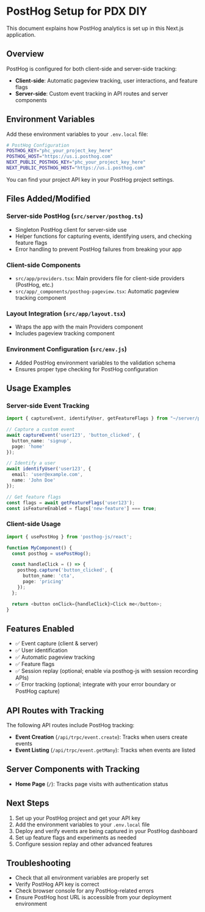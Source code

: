 # PostHog Setup for PDX DIY

This document explains how PostHog analytics is set up in this Next.js application.

## Overview

PostHog is configured for both client-side and server-side tracking:

- **Client-side**: Automatic pageview tracking, user interactions, and feature flags
- **Server-side**: Custom event tracking in API routes and server components

## Environment Variables

Add these environment variables to your `.env.local` file:

```bash
# PostHog Configuration
POSTHOG_KEY="phc_your_project_key_here"
POSTHOG_HOST="https://us.i.posthog.com"
NEXT_PUBLIC_POSTHOG_KEY="phc_your_project_key_here"
NEXT_PUBLIC_POSTHOG_HOST="https://us.i.posthog.com"
```

You can find your project API key in your PostHog project settings.

## Files Added/Modified

### Server-side PostHog (`src/server/posthog.ts`)

- Singleton PostHog client for server-side use
- Helper functions for capturing events, identifying users, and checking feature flags
- Error handling to prevent PostHog failures from breaking your app

### Client-side Components

- `src/app/providers.tsx`: Main providers file for client-side providers (PostHog, etc.)
- `src/app/_components/posthog-pageview.tsx`: Automatic pageview tracking component

### Layout Integration (`src/app/layout.tsx`)

- Wraps the app with the main Providers component
- Includes pageview tracking component

### Environment Configuration (`src/env.js`)

- Added PostHog environment variables to the validation schema
- Ensures proper type checking for PostHog configuration

## Usage Examples

### Server-side Event Tracking

```typescript
import { captureEvent, identifyUser, getFeatureFlags } from "~/server/posthog";

// Capture a custom event
await captureEvent('user123', 'button_clicked', {
  button_name: 'signup',
  page: 'home'
});

// Identify a user
await identifyUser('user123', {
  email: 'user@example.com',
  name: 'John Doe'
});

// Get feature flags
const flags = await getFeatureFlags('user123');
const isFeatureEnabled = flags['new-feature'] === true;
```

### Client-side Usage

```typescript
import { usePostHog } from 'posthog-js/react';

function MyComponent() {
  const posthog = usePostHog();

  const handleClick = () => {
    posthog.capture('button_clicked', {
      button_name: 'cta',
      page: 'pricing'
    });
  };

  return <button onClick={handleClick}>Click me</button>;
}
```

## Features Enabled

- ✅ Event capture (client & server)
- ✅ User identification
- ✅ Automatic pageview tracking
- ✅ Feature flags
- ✅ Session replay (optional; enable via posthog-js with session recording APIs)
- ✅ Error tracking (optional; integrate with your error boundary or PostHog capture)

## API Routes with Tracking

The following API routes include PostHog tracking:

- **Event Creation** (`/api/trpc/event.create`): Tracks when users create events
- **Event Listing** (`/api/trpc/event.getMany`): Tracks when events are listed

## Server Components with Tracking

- **Home Page** (`/`): Tracks page visits with authentication status

## Next Steps

1. Set up your PostHog project and get your API key
2. Add the environment variables to your `.env.local` file
3. Deploy and verify events are being captured in your PostHog dashboard
4. Set up feature flags and experiments as needed
5. Configure session replay and other advanced features

## Troubleshooting

- Check that all environment variables are properly set
- Verify PostHog API key is correct
- Check browser console for any PostHog-related errors
- Ensure PostHog host URL is accessible from your deployment environment
